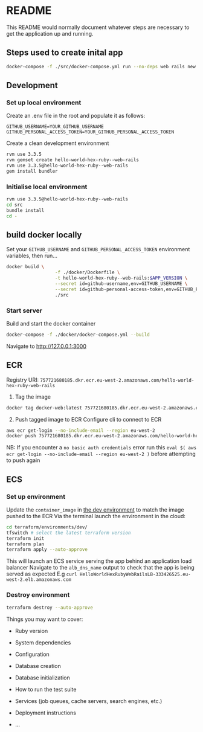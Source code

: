 # README

This README would normally document whatever steps are necessary to get the
application up and running.


## Steps used to create inital app
```bash
docker-compose -f ./src/docker-compose.yml run --no-deps web rails new . --force --skip-active-record --skip-action-cable --skip-active-storage

```

## Development
### Set up local environment
Create an .env file in the root and populate it as follows:
```
GITHUB_USERNAME=YOUR_GITHUB_USERNAME
GITHUB_PERSONAL_ACCESS_TOKEN=YOUR_GITHUB_PERSONAL_ACCESS_TOKEN

```
Create a clean development environment
```bash
rvm use 3.3.5
rvm gemset create hello-world-hex-ruby--web-rails
rvm use 3.3.5@hello-world-hex-ruby--web-rails
gem install bundler

```


### Initialise local environment
```bash
rvm use 3.3.5@hello-world-hex-ruby--web-rails
cd src
bundle install
cd -
```


## build docker locally
Set your `GITHUB_USERNAME` and `GITHUB_PERSONAL_ACCESS_TOKEN` environment variables, then run...
```bash
docker build \
                  -f ./docker/Dockerfile \
                  -t hello-world-hex-ruby--web-rails:$APP_VERSION \
                  --secret id=github-username,env=GITHUB_USERNAME \
                  --secret id=github-personal-access-token,env=GITHUB_PERSONAL_ACCESS_TOKEN \
                  ./src
```

### Start server
Build and start the docker container
```bash
docker-compose -f ./docker/docker-compose.yml --build

```


Navigate to http://127.0.0.1:3000




## ECR
Registry URI: `757721680185.dkr.ecr.eu-west-2.amazonaws.com/hello-world-hex-ruby-web-rails`

1. Tag the image
```bash
docker tag docker-web:latest 757721680185.dkr.ecr.eu-west-2.amazonaws.com/hello-world-hex-ruby-web-rails:v3
```
2. Push tagged image to ECR
Configure cli to connect to ECR
```bash
aws ecr get-login --no-include-email --region eu-west-2
docker push 757721680185.dkr.ecr.eu-west-2.amazonaws.com/hello-world-hex-ruby-web-rails:v3
```

NB: If you encounter a `no basic auth credentials` error run this `eval $( aws ecr get-login --no-include-email --region eu-west-2 )` before attempting to push again


## ECS

### Set up environment
Update the `container_image` in [the dev environment](./terraform/environments/dev/main.tf) to match the image pushed to the ECR
Via the terminal launch the environment in the cloud:
```bash
cd terraform/environments/dev/
tfswitch # select the latest terraform version
terraform init
terraform plan
terraform apply --auto-approve

```
This will launch an ECS service serving the app behind an application load balancer
Navigate to the `alb_dns_name` output to check that the app is being served as expected
E.g `curl HelloWorldHexRubyWebRailsLB-333426525.eu-west-2.elb.amazonaws.com`

### Destroy environment
```bash
terraform destroy --auto-approve

```



Things you may want to cover:

* Ruby version

* System dependencies

* Configuration

* Database creation

* Database initialization

* How to run the test suite

* Services (job queues, cache servers, search engines, etc.)

* Deployment instructions

* ...




